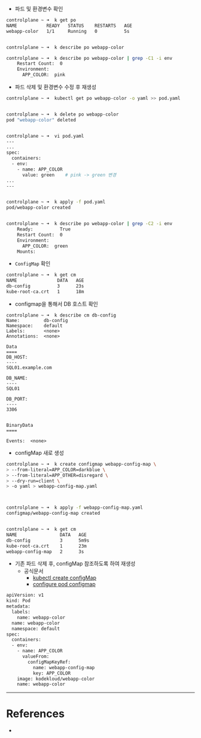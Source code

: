 - 파드 및 환경변수 확인
```bash
controlplane ~ ➜  k get po
NAME           READY   STATUS    RESTARTS   AGE
webapp-color   1/1     Running   0          5s


controlplane ~ ➜  k describe po webapp-color 

controlplane ~ ➜  k describe po webapp-color | grep -C1 -i env
    Restart Count:  0
    Environment:
      APP_COLOR:  pink
```

- 파드 삭제 및 환경변수 수정 후 재생성
```bash
controlplane ~ ➜  kubectl get po webapp-color -o yaml >> pod.yaml


controlplane ~ ➜  k delete po webapp-color 
pod "webapp-color" deleted


controlplane ~ ➜  vi pod.yaml 
---
...
spec:
  containers:
  - env:
    - name: APP_COLOR
      value: green    # pink -> green 변경
...
---


controlplane ~ ➜  k apply -f pod.yaml 
pod/webapp-color created


controlplane ~ ➜  k describe po webapp-color | grep -C2 -i env
    Ready:          True
    Restart Count:  0
    Environment:
      APP_COLOR:  green
    Mounts:
```


- `ConfigMap` 확인
```bash
controlplane ~ ➜  k get cm
NAME               DATA   AGE
db-config          3      23s
kube-root-ca.crt   1      18m
```

- configmap을 통해서 DB 호스트 확인
```
controlplane ~ ➜  k describe cm db-config 
Name:         db-config
Namespace:    default
Labels:       <none>
Annotations:  <none>

Data
====
DB_HOST:
----
SQL01.example.com

DB_NAME:
----
SQL01

DB_PORT:
----
3306


BinaryData
====

Events:  <none>
```

- configMap 새로 생성
```bash
controlplane ~ ➜  k create configmap webapp-config-map \
> --from-literal=APP_COLOR=darkblue \
> --from-literal=APP_OTHER=disregard \
> --dry-run=client \
> -o yaml > webapp-config-map.yaml



controlplane ~ ➜  k apply -f webapp-config-map.yaml 
configmap/webapp-config-map created


controlplane ~ ➜  k get cm
NAME                DATA   AGE
db-config           3      5m9s
kube-root-ca.crt    1      23m
webapp-config-map   2      3s
```


- 기존 파드 삭제 후, configMap 참조하도록 하여 재생성
	- 공식문서
		- [kubectl create configMap](https://kubernetes.io/docs/reference/kubectl/generated/kubectl_create/kubectl_create_configmap/)
		- [configure pod configmap](https://kubernetes.io/docs/tasks/configure-pod-container/configure-pod-configmap/)
```bash
apiVersion: v1
kind: Pod
metadata:
  labels:
    name: webapp-color
  name: webapp-color
  namespace: default
spec:
  containers:
  - env:
    - name: APP_COLOR
      valueFrom:
        configMapKeyRef:
          name: webapp-config-map
          key: APP_COLOR
    image: kodekloud/webapp-color
    name: webapp-color
```




---

# References
- 
